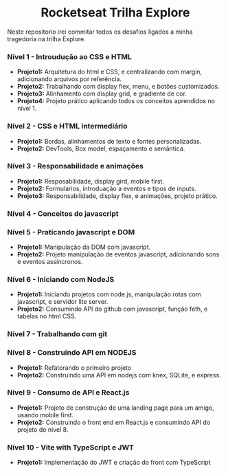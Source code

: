 <h1 align="center">Rocketseat Trilha Explore</h1>

Neste repositorio irei commitar todos os desafios ligados a minha tragedoria na trilha Explore.

### Nível 1 - Introudução ao CSS e HTML

- <b>Projeto1:</b> Arquitetura do html e CSS, e centralizando com margin, adicionando arquivos por referência.
- <b>Projeto2:</b> Trabalhando com display flex, menu, e botões customizados.
- <b>Projeto3:</b> Alinhamento com display grid, e gradiente de cor.
- <b>Projeto4:</b> Projeto prático aplicando todos os conceitos aprendidos no nível 1.

### Nível 2 - CSS e HTML intermediário

- <b>Projeto1:</b> Bordas, alinhamentos de texto e fontes personalizadas.
- <b>Projeto2:</b> DevTools, Box model, espaçamento e semântica.

### Nível 3 - Responsabilidade e animações

- <b>Projeto1:</b> Resposabilidade, display gird, mobile first.
- <b>Projeto2:</b> Formularios, introduação a eventos e tipos de inputs.
- <b>Projeto3:</b> Responsabilidade, display flex, e animações, projeto prático.

### Nível 4 - Conceitos do javascript

### Nível 5 - Praticando javascript e DOM

- <b>Projeto1:</b> Manipulação da DOM com javascript.
- <b>Projeto2:</b> Projeto manipulação de eventos javascript, adicionando sons e eventos assíncronos.

### Nível 6 - Iniciando com NodeJS

- <b>Projeto1:</b> Iniciando projetos com node.js, manipulação rotas com javascript, e servidor lite server.
- <b>Projeto2:</b> Consumindo API do github com javascript, função feth, e tabelas no html CSS.

### Nível 7 - Trabalhando com git

### Nível 8 - Construindo API em NODEJS

- <b>Projeto1:</b> Refatorando o primeiro projeto
- <b>Projeto2:</b> Construindo uma API em nodejs com knex, SQLite, e express.

### Nível 9 - Consumo de API e React.js

- <b>Projeto1:</b> Projeto de construção de uma landing page para um amigo, usando mobile first.
- <b>Projeto2:</b> Construindo o front end em React.js e consumindo API do projeto do nível 8.

### Nível 10 - Vite with TypeScript e JWT
- <b>Projeto1:</b> Implementação do JWT e criação do front com TypeScript
